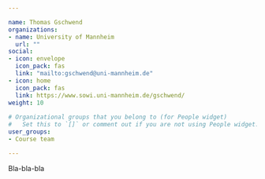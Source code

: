 ```yaml
---

name: Thomas Gschwend
organizations:
- name: University of Mannheim 
  url: ""
social:
- icon: envelope
  icon_pack: fas
  link: "mailto:gschwend@uni-mannheim.de"
- icon: home
  icon_pack: fas
  link: https://www.sowi.uni-mannheim.de/gschwend/
weight: 10
  
# Organizational groups that you belong to (for People widget)
#   Set this to `[]` or comment out if you are not using People widget.  
user_groups:
- Course team

---
```


Bla-bla-bla
